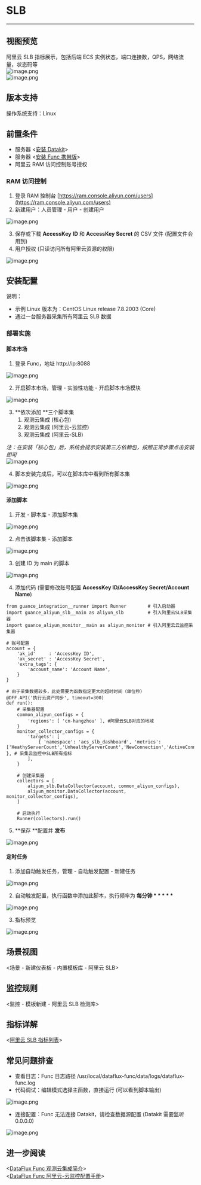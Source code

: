 # SLB
---

## 视图预览
阿里云 SLB 指标展示，包括后端 ECS 实例状态，端口连接数，QPS，网络流量，状态码等<br />![image.png](imgs/input-aliyun-slb-01.png)<br />
![image.png](imgs/input-aliyun-slb-02.png)

## 版本支持
操作系统支持：Linux  

## 前置条件

- 服务器 <[安装 Datakit](https://www.yuque.com/dataflux/datakit/datakit-install)>
- 服务器 <[安装 Func 携带版](https://www.yuque.com/dataflux/func/quick-start)>
- 阿里云 RAM 访问控制账号授权

### RAM 访问控制

1. 登录 RAM 控制台  [https://ram.console.aliyun.com/users](https://ram.console.aliyun.com/users)
1. 新建用户：人员管理 - 用户 - 创建用户

![image.png](imgs/input-aliyun-slb-03.png)

3. 保存或下载 **AccessKey** **ID** 和 **AccessKey Secret** 的 CSV 文件 (配置文件会用到)
3. 用户授权 (只读访问所有阿里云资源的权限)

![image.png](imgs/input-aliyun-slb-04.png)

## 安装配置
说明：

- 示例 Linux 版本为：CentOS Linux release 7.8.2003 (Core)
- 通过一台服务器采集所有阿里云 SLB 数据

### 部署实施

#### 脚本市场

1. 登录 Func，地址 http://ip:8088

![image.png](imgs/input-aliyun-slb-05.png)

2. 开启脚本市场，管理 - 实验性功能 - 开启脚本市场模块

![image.png](imgs/input-aliyun-slb-06.png)

3. **依次添加 **三个脚本集
   1. 观测云集成 (核心包)
   1. 观测云集成 (阿里云-云监控)
   1. 观测云集成 (阿里云-SLB)

_注：在安装「核心包」后，系统会提示安装第三方依赖包，按照正常步骤点击安装即可_<br />![image.png](imgs/input-aliyun-slb-07.png)

4. 脚本安装完成后，可以在脚本库中看到所有脚本集

![image.png](imgs/input-aliyun-slb-08.png)

#### 添加脚本

1. 开发 - 脚本库 - 添加脚本集

![image.png](imgs/input-aliyun-slb-09.png)

2. 点击该脚本集 - 添加脚本

![image.png](imgs/input-aliyun-slb-10.png)

3. 创建 ID 为 main 的脚本

![image.png](imgs/input-aliyun-slb-11.png)

4. 添加代码 (需要修改账号配置 **AccessKey ID/AccessKey Secret/Account Name**)
```
from guance_integration__runner import Runner        # 引入启动器
import guance_aliyun_slb__main as aliyun_slb         # 引入阿里云SLB采集器
import guance_aliyun_monitor__main as aliyun_monitor # 引入阿里云云监控采集器

# 账号配置
account = {
    'ak_id'     : 'AccessKey ID',
    'ak_secret' : 'AccessKey Secret',
    'extra_tags': {
        'account_name': 'Account Name',
    }
}

# 由于采集数据较多，此处需要为函数指定更大的超时时间（单位秒）
@DFF.API('执行云资产同步', timeout=300)
def run():
    # 采集器配置
    common_aliyun_configs = {
        'regions': [ 'cn-hangzhou' ], #阿里云SLB对应的地域
    }
    monitor_collector_configs = {
        'targets': [
            { 'namespace': 'acs_slb_dashboard', 'metrics': ['HeathyServerCount','UnhealthyServerCount','NewConnection','ActiveConnection','MaxConnection','Qps','StatusCodeOther','StatusCode2xx','StatusCode3xx','StatusCode4xx','StatusCode5xx','TrafficRXNew','TrafficTXNew','PacketTX','PacketRX','InstanceUpstreamCode5xx','InstanceUpstreamCode4xx','InstanceNewConnection','InstanceActiveConnection','InstanceMaxConnection','InstanceQps','InstanceStatusCodeOther','InstanceStatusCode2xx','InstanceStatusCode3xx','InstanceStatusCode4xx','InstanceStatusCode5xx','InstanceTrafficRX','InstanceTrafficTX','InstancePacketTX','InstancePacketRX'] }, # 采集云监控中SLB所有指标
        ],
    }

    # 创建采集器
    collectors = [
        aliyun_slb.DataCollector(account, common_aliyun_configs),
        aliyun_monitor.DataCollector(account, monitor_collector_configs),
    ]

    # 启动执行
    Runner(collectors).run()
```

5. **保存 **配置并 **发布**

![image.png](imgs/input-aliyun-slb-12.png)

#### 定时任务

1. 添加自动触发任务，管理 - 自动触发配置 - 新建任务

![image.png](imgs/input-aliyun-slb-13.png)

2. 自动触发配置，执行函数中添加此脚本，执行频率为 **每分钟 * * * * \***

![image.png](imgs/input-aliyun-slb-14.png)

3. 指标预览

![image.png](imgs/input-aliyun-slb-15.png)

## 场景视图
<场景 - 新建仪表板 - 内置模板库 - 阿里云 SLB>

## 监控规则
<监控 - 模板新建 - 阿里云 SLB 检测库>

## 指标详解
<[阿里云 SLB 指标列表](https://help.aliyun.com/document_detail/162852.htm?spm=a2c4g.11186623.0.0.68a46c8aQJ0fha#concept-2482356)>

## 常见问题排查

- 查看日志：Func 日志路径 /usr/local/dataflux-func/data/logs/dataflux-func.log
- 代码调试：编辑模式选择主函数，直接运行 (可以看到脚本输出)

![image.png](imgs/input-aliyun-slb-16.png)

- 连接配置：Func 无法连接 Datakit，请检查数据源配置 (Datakit 需要监听 0.0.0.0)

![image.png](imgs/input-aliyun-slb-17.png)

## 进一步阅读
<[DataFlux Func 观测云集成简介](https://www.yuque.com/dataflux/func/script-market-guance-integration-intro)><br /><[DataFlux Func 阿里云-云监控配置手册](https://www.yuque.com/dataflux/func/script-market-guance-aliyun-monitor)>
